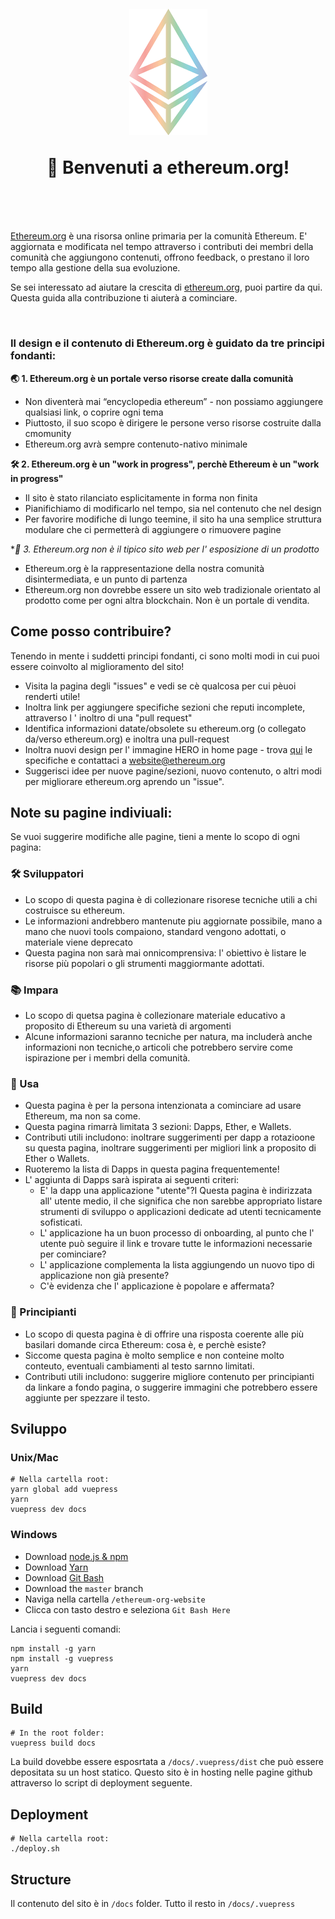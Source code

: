 <h1 align="center" style="margin-top: 1em; margin-bottom: 3em;">
  <p><a href="https://ethereum.org"><img alt="ethereum logo" src="./eth.png" alt="ethereum.org" width="125"></a></p>
  <p>👋 Benvenuti a ethereum.org!</p>
</h1>

[Ethereum.org](https://ethereum.org) è una risorsa online primaria per la comunità Ethereum. E' aggiornata e modificata nel tempo attraverso i contributi dei membri della comunità che aggiungono contenuti, offrono feedback, o prestano il loro tempo alla gestione della sua evoluzione.

Se sei interessato ad aiutare la crescita di [ethereum.org](https://ethereum.org), puoi partire da qui. Questa guida alla contribuzione ti aiuterà a cominciare.

<br>

### Il design e il contenuto di Ethereum.org è guidato da tre principi fondanti:


**🌏 1. Ethereum.org è un portale verso risorse create dalla comunità**
  - Non diventerà mai “encyclopedia ethereum” - non possiamo aggiungere qualsiasi link, o coprire ogni tema
  - Piuttosto, il suo scopo è dirigere le persone verso risorse costruite dalla cmomunity
  - Ethereum.org avrà sempre contenuto-nativo minimale

**🛠 2. Ethereum.org è un "work in progress", perchè Ethereum è un "work in progress"**
  - Il sito è stato rilanciato esplicitamente in forma non finita
  - Pianifichiamo di modificarlo nel tempo, sia nel contenuto che nel design
  - Per favorire modifiche di lungo teemine, il sito ha una semplice struttura modulare che ci permetterà di aggiungere o rimuovere pagine

**🦄 3. Ethereum.org non è il tipico sito web per l' esposizione di un prodotto*
  - Ethereum.org è la rappresentazione della nostra comunità disintermediata, e un punto di partenza
  - Ethereum.org non dovrebbe essere un sito web tradizionale orientato al prodotto come per ogni altra blockchain. Non è un portale di vendita.


## Come posso contribuire?

Tenendo in mente i suddetti principi fondanti, ci sono molti modi in cui puoi essere coinvolto al miglioramento del sito!


- Visita la pagina degli "issues" e vedi se cè qualcosa per cui pèuoi renderti utile!
- Inoltra link per aggiungere specifiche sezioni che reputi incomplete, attraverso l ' inoltro di una "pull request"
- Identifica informazioni datate/obsolete su ethereum.org (o collegato da/verso ethereum.org) e inoltra una pull-request
- Inoltra nuovi design per l' immagine HERO in home page - trova [qui](https://github.com/ethereum/ethereum-org-website/blob/master/ethereum.org-hero-image-specs.pdf) le specifiche e contattaci a website@ethereum.org
- Suggerisci idee per nuove pagine/sezioni, nuovo contenuto, o altri modi per migliorare ethereum.org aprendo un "issue".


## Note su pagine indiviuali:

Se vuoi suggerire modifiche alle pagine, tieni a mente lo scopo di ogni pagina:

### 🛠 Sviluppatori

- Lo scopo di questa pagina è di collezionare risorese tecniche utili a chi costruisce su ethereum.
- Le informazioni andrebbero mantenute piu aggiornate possibile, mano a mano che nuovi tools compaiono, standard vengono adottati, o materiale viene deprecato
- Questa pagina non sarà mai onnicomprensiva: l' obiettivo è listare le risorse più popolari o gli strumenti maggiormante adottati.

### 📚 Impara

- Lo scopo di quetsa pagina è collezionare materiale educativo a proposito di Ethereum su una varietà di argomenti
- Alcune informazioni saranno tecniche per natura, ma includerà anche informazioni non tecniche,o articoli che potrebbero servire come ispirazione per i membri della comunità.

### 📱 Usa

- Questa pagina è per la persona intenzionata a cominciare ad  usare Ethereum, ma non sa come.
- Questa pagina rimarrà limitata 3 sezioni: Dapps, Ether, e Wallets.
- Contributi utili includono: inoltrare suggerimenti per dapp a rotazioone su questa pagina, inoltrare suggerimenti per migliori link a proposito di Ether o Wallets.
- Ruoteremo la lista di Dapps in questa pagina frequentemente!
- L' aggiunta di Dapps sarà ispirata ai seguenti criteri:
  - E' la dapp una applicazione "utente"?I Questa pagina è indirizzata all' utente medio, il che significa che non sarebbe appropriato listare strumenti di sviluppo o applicazioni dedicate ad utenti tecnicamente sofisticati.
  - L' applicazione ha un buon processo di onboarding, al punto che l' utente può seguire il link e trovare tutte le informazioni necessarie per cominciare?
  - L' applicazione complementa la lista aggiungendo un nuovo tipo di applicazione non già presente?
  - C'è evidenza che l' applicazione è popolare e affermata?


### 👋 Principianti

- Lo scopo di questa pagina è di offrire una risposta coerente alle più basilari domande circa Ethereum: cosa è, e perchè esiste?
- Siccome questa pagina è molto semplice e non conteine molto conteuto, eventuali cambiamenti al testo sarnno limitati.
- Contributi utili includono: suggerire migliore contenuto per principianti da linkare a fondo pagina, o suggerire immagini che potrebbero essere aggiunte per spezzare il testo.



## Sviluppo

### Unix/Mac
```
# Nella cartella root:
yarn global add vuepress
yarn
vuepress dev docs
```

### Windows
- Download [node.js & npm](https://nodejs.org/en/download/)
- Download [Yarn](https://yarnpkg.com/en/docs/install#windows-stable)
- Download [Git Bash](https://git-scm.com/downloads)
- Download the `master` branch
- Naviga nella cartella `/ethereum-org-website`
- Clicca con tasto destro e seleziona `Git Bash Here`

Lancia i seguenti comandi:
```
npm install -g yarn
npm install -g vuepress
yarn
vuepress dev docs
```

## Build
```
# In the root folder:
vuepress build docs
```

La build dovebbe essere esposrtata a `/docs/.vuepress/dist` che può essere depositata su un host statico. Questo sito è in hosting nelle pagine github attraverso lo script di deployment seguente.


## Deployment
```
# Nella cartella root:
./deploy.sh
```

## Structure
Il contenuto del sito è in `/docs` folder. Tutto il resto in `/docs/.vuepress`
